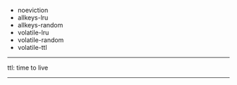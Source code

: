 * noeviction
* allkeys-lru
* allkeys-random
* volatile-lru
* volatile-random
* volatile-ttl

---

ttl: time to live

---
